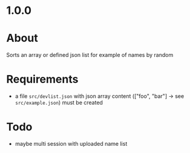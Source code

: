 # 1.0.0

# About
Sorts an array or defined json list for example of names by random

# Requirements
* a file `src/devlist.json` with json array content (["foo", "bar"] -> see `src/example.json`) must be created

# Todo
* maybe multi session with uploaded name list